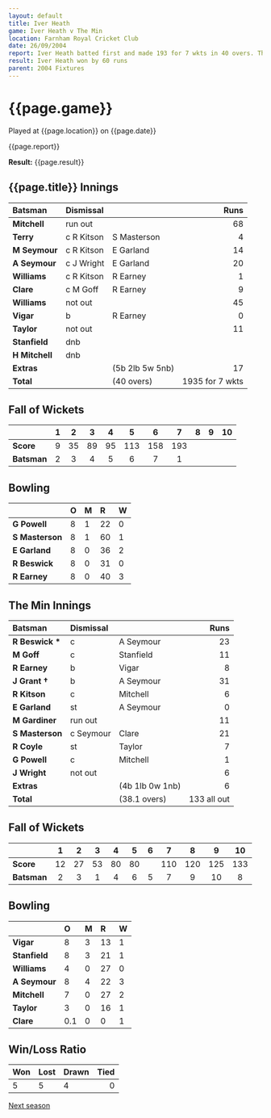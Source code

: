 ```yaml
---
layout: default
title: Iver Heath
game: Iver Heath v The Min
location: Farnham Royal Cricket Club
date: 26/09/2004
report: Iver Heath batted first and made 193 for 7 wkts in 40 overs. The Min replied with 133 all out in 38.1 overs
result: Iver Heath won by 60 runs
parent: 2004 Fixtures
---
```


# {{page.game}}

Played at {{page.location}} on {{page.date}}

{{page.report}}

**Result:** {{page.result}}

## {{page.title}} Innings

| Batsman | Dismissal |  | Runs |
|:---|:---|---|---:|
| **Mitchell** | run out |  | 68 |
| **Terry** | c R Kitson | S Masterson | 4 |
| **M Seymour** | c R Kitson | E Garland | 14 |
| **A Seymour** | c J Wright | E Garland | 20 |
| **Williams** | c R Kitson | R Earney | 1 |
| **Clare** | c M Goff | R Earney | 9 |
| **Williams** | not out |  | 45 |
| **Vigar** | b | R Earney | 0 |
| **Taylor** | not out |  | 11 |
| **Stanfield** | dnb |  |  |
| **H Mitchell** | dnb |  |  |
| **Extras** | | (5b 2lb 5w 5nb) | 17 |
| **Total** | | (40 overs) | 1935 for 7 wkts |

## Fall of Wickets

| | 1 | 2 | 3 | 4 | 5 | 6 | 7 | 8 | 9 | 10 |
|---|:---:|:---:|:---:|:---:|:---:|:---:|:---:|:---:|:---:|:---:|
| **Score** | 9 | 35 | 89 | 95 | 113 | 158 | 193 |  |  |  |
| **Batsman** | 2 | 3 | 4 | 5 | 6 | 7 | 1 |  |  |  |

## Bowling

| | O | M | R | W |
|---|:---|:---|:---|:---|
| **G Powell** | 8 | 1 | 22 | 0 |
| **S Masterson** | 8 | 1 | 60 | 1 |
| **E Garland** | 8 | 0 | 36 | 2 |
| **R Beswick** | 8 | 0 | 31 | 0 |
| **R Earney** | 8 | 0 | 40 | 3 |

## The Min Innings

| Batsman | Dismissal |  | Runs |
|:---|:---|---|---:|
| **R Beswick &#42;** | c | A Seymour | 23 |
| **M Goff** | c | Stanfield | 11 |
| **R Earney** | b | Vigar | 8 |
| **J Grant &#8224;** | b | A Seymour | 31 |
| **R Kitson** | c | Mitchell | 6 |
| **E Garland** | st | A Seymour | 0 |
| **M Gardiner** | run out |  | 11 |
| **S Masterson** | c Seymour | Clare | 21 |
| **R Coyle** | st | Taylor | 7 |
| **G Powell** | c | Mitchell | 1 |
| **J Wright** | not out |  | 6 |
| **Extras** | | (4b 1lb 0w 1nb) | 6 |
| **Total** | | (38.1 overs) | 133 all out |

## Fall of Wickets

| | 1 | 2 | 3 | 4 | 5 | 6 | 7 | 8 | 9 | 10 |
|---|:---:|:---:|:---:|:---:|:---:|:---:|:---:|:---:|:---:|:---:|
| **Score** | 12 | 27 | 53 | 80 | 80 |  | 110 | 120 | 125 | 133 |
| **Batsman** | 2 | 3 | 1 | 4 | 6 | 5 | 7 | 9 | 10 | 8 |

## Bowling

| | O | M | R | W |
|---|:---|:---|:---|:---|
| **Vigar** | 8 | 3 | 13 | 1 |
| **Stanfield** | 8 | 3 | 21 | 1 |
| **Williams** | 4 | 0 | 27 | 0 |
| **A Seymour** | 8 | 4 | 22 | 3 |
| **Mitchell** | 7 | 0 | 27 | 2 |
| **Taylor** | 3 | 0 | 16 | 1 |
| **Clare** | 0.1 | 0 | 0 | 1 |

## Win/Loss Ratio

| Won | Lost | Drawn | Tied |
|:---|:---|:---|---:|
| 5 | 5 | 4 | 0 |

[Next season](../2005)
